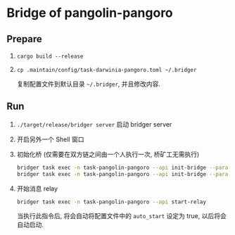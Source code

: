 Bridge of pangolin-pangoro
===

## Prepare

1. `cargo build --release`
2. `cp .maintain/config/task-darwinia-pangoro.toml ~/.bridger`

   复制配置文件到默认目录 `~/.bridger`, 并且修改内容.


## Run

1. `./target/release/bridger server`
   启动 bridger server

2. 开启另外一个 Shell 窗口

3. 初始化桥 (仅需要在双方链之间由一个人执行一次, 桥矿工无需执行)

   ```bash
   bridger task exec -n task-pangolin-pangoro --api init-bridge --param bridge=pangolin-to-pangoro
   bridger task exec -n task-pangolin-pangoro --api init-bridge --param bridge=pangoro-to-pangolin
   ```

4. 开始消息 relay

   ```bash
   bridger task exec -n task-pangolin-pangoro --api start-relay
   ```

   当执行此指令后, 将会自动将配置文件中的 `auto_start` 设定为 true, 以后将会自动启动.

